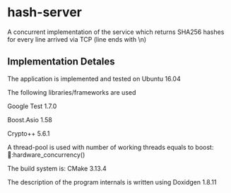 # hash-server
A concurrent implementation of the service which returns SHA256 hashes for every line arrived via TCP (line ends with \n)

## Implementation Detales

The application is implemented and tested on Ubuntu 16.04

The following libraries/frameworks are used

Google Test 1.7.0

Boost.Asio 1.58

Crypto++ 5.6.1


A thread-pool is used with number of working threads equals to boost::thread::hardware_concurrency()

The build system is: CMake 3.13.4

The description of the program internals is written using Doxidgen 1.8.11
